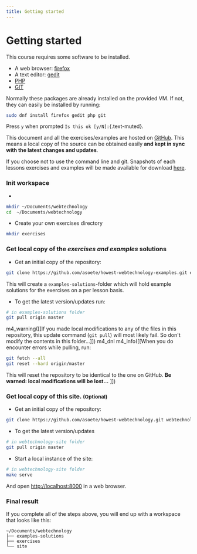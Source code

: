 ```yaml
---
title: Getting started
---
```


# Getting started

This course requires some software to be installed.

* A web browser: [firefox](https://firefox.com)
* A text editor: [gedit](https://wiki.gnome.org/Apps/Gedit)
* [PHP](http://www.php.net)
* [GIT](https://www.git-scm.com)

Normally these packages are already installed on the provided VM. If not, they
can easily be installed by running:

```bash
sudo dnf install firefox gedit php git
```

Press `y` when prompted `Is this ok [y/N]:`{.text-muted}.

This document and all the exercises/examples are hosted on [GitHub](https.github.com).
This means a local copy of the source can be obtained easily **and kept in
sync with the latest changes and updates**.

If you choose not to use the command line and git. Snapshots of each lessons
exercises and examples will be made available for download
[here](https://github.com/asoete/howest-webtechnology-examples/releases).

### Init workspace

*
```bash
mkdir ~/Documents/webtechnology
cd  ~/Documents/webtechnology
```

* Create your own exercises directory
```bash
mkdir exercises
```

### Get local copy of the _exercises and examples_ solutions

* Get an initial copy of the repository:
```bash
git clone https://github.com/asoete/howest-webtechnology-examples.git examples-solutions
```
  This will create a `examples-solutions`-folder which will hold example
  solutions for the exercises on a per lesson basis.
* To get the latest version/updates run:
```bash
# in examples-solutions folder
git pull origin master
```
  m4_warning([[If you made local modifications to any of the files in this
  repository, this update command (`git pull`) will most likely fail. So don't
  modify the contents in this folder...]])
  m4_dnl
  m4_info([[When you do encounter errors while pulling, run:
```bash
git fetch --all
git reset --hard origin/master
```
  This will reset the repository to be identical to the one on GitHub. **Be
  warned: local modifications will be lost...**
  ]])

### Get local copy of this site. <small>(Optional)</small>

* Get an initial copy of the repository:
```bash
git clone https://github.com/asoete/howest-webtechnology.git webtechnology-site
```
* To get the latest version/updates
```bash
# in webtechnology-site folder
git pull origin master
```
* Start a local instance of the site:
```bash
# in webtechnology-site folder
make serve
```
   And open <http://localhost:8000> in a web browser.

### Final result

If you complete all of the steps above, you will end up with a workspace that looks like this:

```
~/Documents/webtechnology
├── examples-solutions
├── exercises
└── site
```
